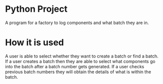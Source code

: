 # Python Project
A program for a factory to log components and what batch they are in.

# How it is used
A user is able to select whether they want to create a batch or find a batch.
If a user creates a batch then they are able to select what components go into the batch after a batch number gets generated.
If a user checks previous batch numbers they will obtain the details of what is within the batch.
